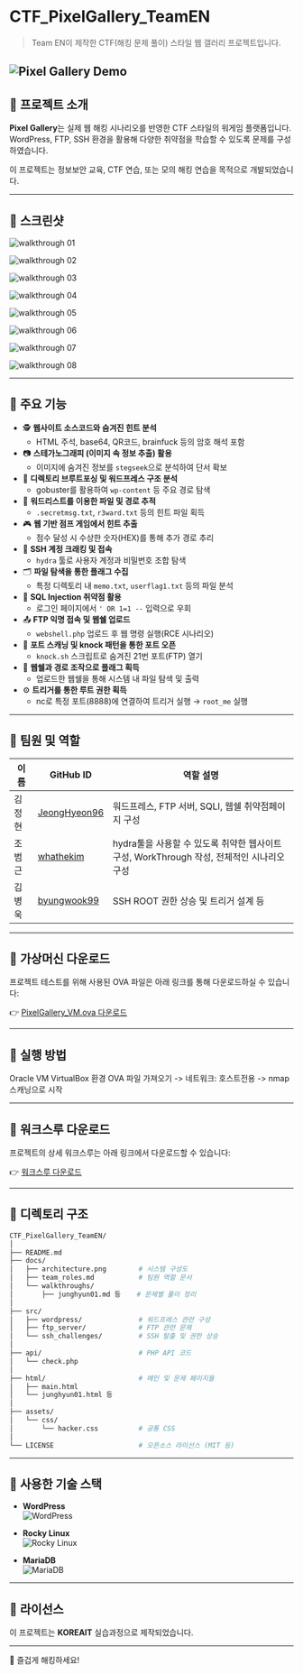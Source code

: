 # CTF_PixelGallery_TeamEN

> Team EN이 제작한 CTF(해킹 문제 풀이) 스타일 웹 갤러리 프로젝트입니다.

![Pixel Gallery Demo](./CTF_PixelGallery_main.gif)
---

## 🎯 프로젝트 소개

**Pixel Gallery**는 실제 웹 해킹 시나리오를 반영한 CTF 스타일의 워게임 플랫폼입니다.  
WordPress, FTP, SSH 환경을 활용해 다양한 취약점을 학습할 수 있도록 문제를 구성하였습니다.

이 프로젝트는 정보보안 교육, CTF 연습, 또는 모의 해킹 연습을 목적으로 개발되었습니다.

---

## 📸 스크린샷

![walkthrough 01](./walkthrough%2001.png)

![walkthrough 02](./walkthrough%2002.png)

![walkthrough 03](./walkthrough%2003.png)

![walkthrough 04](./walkthrough%2004.png)

![walkthrough 05](./walkthrough%2005.png)

![walkthrough 06](./walkthrough%2006.png)

![walkthrough 07](./walkthrough%2007.png)

![walkthrough 08](./walkthrough%2008.png)

---

## 🔧 주요 기능

- 🕵️ **웹사이트 소스코드와 숨겨진 힌트 분석**
  - HTML 주석, base64, QR코드, brainfuck 등의 암호 해석 포함
- 📷 **스테가노그래피 (이미지 속 정보 추출) 활용**
  - 이미지에 숨겨진 정보를 `stegseek`으로 분석하여 단서 확보
- 🔎 **디렉토리 브루트포싱 및 워드프레스 구조 분석**
  - gobuster를 활용하여 `wp-content` 등 주요 경로 탐색
- 📑 **워드리스트를 이용한 파일 및 경로 추적**
  - `.secretmsg.txt`, `r3ward.txt` 등의 힌트 파일 획득
- 🎮 **웹 기반 점프 게임에서 힌트 추출**
  - 점수 달성 시 수상한 숫자(HEX)를 통해 추가 경로 추리
- 🔐 **SSH 계정 크래킹 및 접속**
  - `hydra` 툴로 사용자 계정과 비밀번호 조합 탐색
- 🗂️ **파일 탐색을 통한 플래그 수집**
  - 특정 디렉토리 내 `memo.txt`, `userflag1.txt` 등의 파일 분석
- 🧪 **SQL Injection 취약점 활용**
  - 로그인 페이지에서 `' OR 1=1 --` 입력으로 우회
- 📤 **FTP 익명 접속 및 웹쉘 업로드**
  - `webshell.php` 업로드 후 웹 명령 실행(RCE 시나리오)
- 🧩 **포트 스캐닝 및 knock 패턴을 통한 포트 오픈**
  - `knock.sh` 스크립트로 숨겨진 21번 포트(FTP) 열기
- 🧬 **웹쉘과 경로 조작으로 플래그 획득**
  - 업로드한 웹쉘을 통해 시스템 내 파일 탐색 및 출력
- ⚙️ **트리거를 통한 루트 권한 획득**
  - nc로 특정 포트(8888)에 연결하여 트리거 실행 → `root_me` 실행

---

## 🧠 팀원 및 역할

| 이름       | GitHub ID         | 역할 설명                               |
|------------|------------------|----------------------------------------|
| 김정현     | [JeongHyeon96](https://github.com/JeongHyeon96) | 워드프레스, FTP 서버, SQLI, 웹쉘 취약점페이지 구성     |
| 조범근     | [whathekim](https://github.com/whathekim)       | hydra툴을 사용할 수 있도록 취약한 웹사이트 구성, WorkThrough 작성, 전체적인 시나리오 구성          |
| 김병욱     | [byungwook99](https://github.com/byungwook99)       | SSH ROOT 권한 상승 및 트리거 설계 등    |



---

## 💾 가상머신 다운로드

프로젝트 테스트를 위해 사용된 OVA 파일은 아래 링크를 통해 다운로드하실 수 있습니다:

👉 [PixelGallery_VM.ova 다운로드](https://drive.google.com/file/d/1_gizfkVfZi1t7p3K2RI9asCyjgrrKsUH/view?usp=sharing)

---

## 🚀 실행 방법
Oracle VM VirtualBox 환경 
OVA 파일 가져오기 -> 네트워크: 호스트전용 -> nmap 스캐닝으로 시작


---

## 📝 워크스루 다운로드

프로젝트의 상세 워크스루는 아래 링크에서 다운로드할 수 있습니다:

👉 [워크스루 다운로드](https://github.com/JeongHyeon96/CTF_PixelGallery/blob/main/EN_CTF%20walkthrough.pdf)

---

## 📂 디렉토리 구조

```bash
CTF_PixelGallery_TeamEN/
│
├── README.md
├── docs/
│   ├── architecture.png        # 시스템 구성도
│   ├── team_roles.md           # 팀원 역할 문서
│   └── walkthroughs/
│       ├── junghyun01.md 등    # 문제별 풀이 정리
│
├── src/
│   ├── wordpress/              # 워드프레스 관련 구성
│   ├── ftp_server/             # FTP 관련 문제
│   └── ssh_challenges/         # SSH 탈출 및 권한 상승
│
├── api/                        # PHP API 코드
│   └── check.php
│
├── html/                       # 메인 및 문제 페이지들
│   ├── main.html
│   └── junghyun01.html 등
│
├── assets/
│   └── css/
│       └── hacker.css          # 공통 CSS
│
└── LICENSE                     # 오픈소스 라이선스 (MIT 등)

```
---

## 📄 사용한 기술 스택
- **WordPress**  
  ![WordPress](https://img.shields.io/badge/WordPress-21759B?style=for-the-badge&logo=wordpress&logoColor=white)

- **Rocky Linux**  
  ![Rocky Linux](https://img.shields.io/badge/Rocky%20Linux-10B981?style=for-the-badge&logo=rockylinux&logoColor=white)

- **MariaDB**  
  ![MariaDB](https://img.shields.io/badge/MariaDB-003545?style=for-the-badge&logo=mariadb&logoColor=white)

---
## 📄 라이선스

이 프로젝트는 **KOREAIT** 실습과정으로 제작되었습니다.

---
🙌 즐겁게 해킹하세요!
